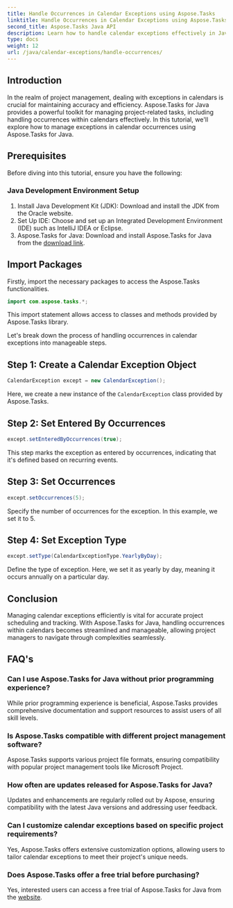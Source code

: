 ```yaml
---
title: Handle Occurrences in Calendar Exceptions using Aspose.Tasks
linktitle: Handle Occurrences in Calendar Exceptions using Aspose.Tasks
second_title: Aspose.Tasks Java API
description: Learn how to handle calendar exceptions effectively in Java projects with Aspose.Tasks for Java. Streamline your project management process now.
type: docs
weight: 12
url: /java/calendar-exceptions/handle-occurrences/
---
```

## Introduction
In the realm of project management, dealing with exceptions in calendars is crucial for maintaining accuracy and efficiency. Aspose.Tasks for Java provides a powerful toolkit for managing project-related tasks, including handling occurrences within calendars effectively. In this tutorial, we'll explore how to manage exceptions in calendar occurrences using Aspose.Tasks for Java.
## Prerequisites
Before diving into this tutorial, ensure you have the following:
### Java Development Environment Setup
1. Install Java Development Kit (JDK): Download and install the JDK from the Oracle website.
2. Set Up IDE: Choose and set up an Integrated Development Environment (IDE) such as IntelliJ IDEA or Eclipse.
3. Aspose.Tasks for Java: Download and install Aspose.Tasks for Java from the [download link](https://releases.aspose.com/tasks/java/).

## Import Packages
Firstly, import the necessary packages to access the Aspose.Tasks functionalities.

```java
import com.aspose.tasks.*;
```
This import statement allows access to classes and methods provided by Aspose.Tasks library.

Let's break down the process of handling occurrences in calendar exceptions into manageable steps.
## Step 1: Create a Calendar Exception Object
```java
CalendarException except = new CalendarException();
```
Here, we create a new instance of the `CalendarException` class provided by Aspose.Tasks.
## Step 2: Set Entered By Occurrences
```java
except.setEnteredByOccurrences(true);
```
This step marks the exception as entered by occurrences, indicating that it's defined based on recurring events.
## Step 3: Set Occurrences
```java
except.setOccurrences(5);
```
Specify the number of occurrences for the exception. In this example, we set it to 5.
## Step 4: Set Exception Type
```java
except.setType(CalendarExceptionType.YearlyByDay);
```
Define the type of exception. Here, we set it as yearly by day, meaning it occurs annually on a particular day.

## Conclusion
Managing calendar exceptions efficiently is vital for accurate project scheduling and tracking. With Aspose.Tasks for Java, handling occurrences within calendars becomes streamlined and manageable, allowing project managers to navigate through complexities seamlessly.
## FAQ's
### Can I use Aspose.Tasks for Java without prior programming experience?
While prior programming experience is beneficial, Aspose.Tasks provides comprehensive documentation and support resources to assist users of all skill levels.
### Is Aspose.Tasks compatible with different project management software?
Aspose.Tasks supports various project file formats, ensuring compatibility with popular project management tools like Microsoft Project.
### How often are updates released for Aspose.Tasks for Java?
Updates and enhancements are regularly rolled out by Aspose, ensuring compatibility with the latest Java versions and addressing user feedback.
### Can I customize calendar exceptions based on specific project requirements?
Yes, Aspose.Tasks offers extensive customization options, allowing users to tailor calendar exceptions to meet their project's unique needs.
### Does Aspose.Tasks offer a free trial before purchasing?
Yes, interested users can access a free trial of Aspose.Tasks for Java from the [website](https://releases.aspose.com/).
